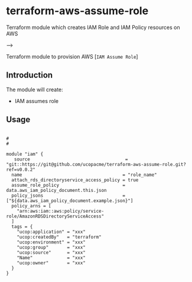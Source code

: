 # terraform-aws-assume-role
Terraform module which creates IAM Role  and IAM Policy resources on AWS



-->

Terraform module to provision AWS [`IAM Assume Role`]



## Introduction

The module will create:

* IAM assumes role 



## Usage


```hcl

#
# 

module "iam" {
   source                                    = "git::https://git@github.com/ucopacme/terraform-aws-assume-role.git?ref=v0.0.2"
  name                                      = "role_name"
  attach_rds_directoryservice_access_policy = true
  assume_role_policy                        = data.aws_iam_policy_document.this.json
  policy_jsons                              = ["${data.aws_iam_policy_document.example.json}"]
  policy_arns = [
    "arn:aws:iam::aws:policy/service-role/AmazonRDSDirectoryServiceAccess"
  ]
  tags = {
    "ucop:application" = "xxx"
    "ucop:createdBy"   = "terraform"
    "ucop:environment" = "xxx"
    "ucop:group"       = "xxx"
    "ucop:source"      = "xxx"
    "Name"             = "xxx"
    "ucop:owner"       = "xxx"
  }
}

